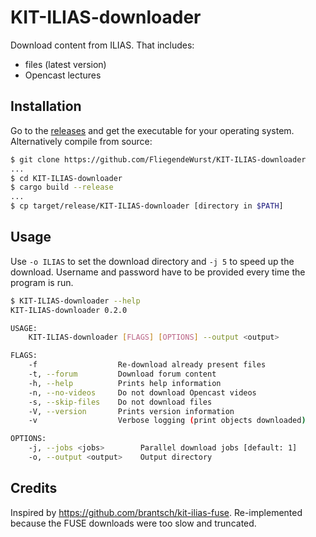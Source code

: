 # KIT-ILIAS-downloader

Download content from ILIAS. That includes:

* files (latest version)
* Opencast lectures

## Installation

Go to the [releases](../../releases/latest) and get the executable for your operating system. Alternatively compile from source:
```sh
$ git clone https://github.com/FliegendeWurst/KIT-ILIAS-downloader
...
$ cd KIT-ILIAS-downloader
$ cargo build --release
...
$ cp target/release/KIT-ILIAS-downloader [directory in $PATH]
```

## Usage

Use `-o ILIAS` to set the download directory and `-j 5` to speed up the download. Username and password have to be provided every time the program is run.

```sh
$ KIT-ILIAS-downloader --help
KIT-ILIAS-downloader 0.2.0

USAGE:
    KIT-ILIAS-downloader [FLAGS] [OPTIONS] --output <output>

FLAGS:
    -f                  Re-download already present files
    -t, --forum         Download forum content
    -h, --help          Prints help information
    -n, --no-videos     Do not download Opencast videos
    -s, --skip-files    Do not download files
    -V, --version       Prints version information
    -v                  Verbose logging (print objects downloaded)

OPTIONS:
    -j, --jobs <jobs>        Parallel download jobs [default: 1]
    -o, --output <output>    Output directory
```

## Credits

Inspired by https://github.com/brantsch/kit-ilias-fuse. Re-implemented because the FUSE downloads were too slow and truncated.
